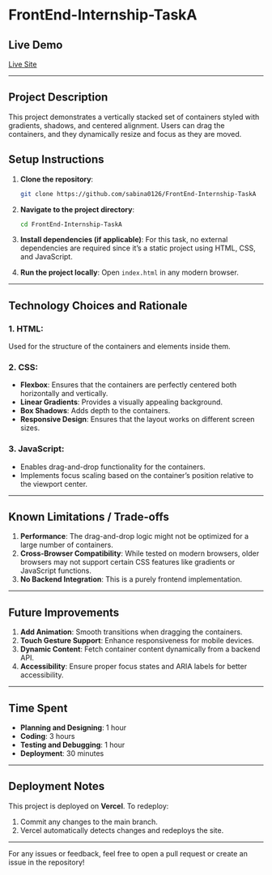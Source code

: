 # FrontEnd-Internship-TaskA

## Live Demo

[Live Site](https://frontend-internship-task-a.vercel.app/)

---

## Project Description

This project demonstrates a vertically stacked set of containers styled with gradients, shadows, and centered alignment. Users can drag the containers, and they dynamically resize and focus as they are moved.



## Setup Instructions

1. **Clone the repository**:

   ```bash
   git clone https://github.com/sabina0126/FrontEnd-Internship-TaskA
   ```

2. **Navigate to the project directory**:

   ```bash
   cd FrontEnd-Internship-TaskA
   ```

3. **Install dependencies (if applicable)**:
   For this task, no external dependencies are required since it’s a static project using HTML, CSS, and JavaScript.

4. **Run the project locally**:
   Open `index.html` in any modern browser.

---

## Technology Choices and Rationale

### 1. **HTML**:

Used for the structure of the containers and elements inside them.

### 2. **CSS**:

- **Flexbox**: Ensures that the containers are perfectly centered both horizontally and vertically.
- **Linear Gradients**: Provides a visually appealing background.
- **Box Shadows**: Adds depth to the containers.
- **Responsive Design**: Ensures that the layout works on different screen sizes.

### 3. **JavaScript**:

- Enables drag-and-drop functionality for the containers.
- Implements focus scaling based on the container’s position relative to the viewport center.

---

## Known Limitations / Trade-offs

1. **Performance**: The drag-and-drop logic might not be optimized for a large number of containers.
2. **Cross-Browser Compatibility**: While tested on modern browsers, older browsers may not support certain CSS features like gradients or JavaScript functions.
3. **No Backend Integration**: This is a purely frontend implementation.

---

## Future Improvements

1. **Add Animation**: Smooth transitions when dragging the containers.
2. **Touch Gesture Support**: Enhance responsiveness for mobile devices.
3. **Dynamic Content**: Fetch container content dynamically from a backend API.
4. **Accessibility**: Ensure proper focus states and ARIA labels for better accessibility.

---

## Time Spent

- **Planning and Designing**: 1 hour
- **Coding**: 3 hours
- **Testing and Debugging**: 1 hour
- **Deployment**: 30 minutes

---

## Deployment Notes

This project is deployed on **Vercel**. To redeploy:

1. Commit any changes to the main branch.
2. Vercel automatically detects changes and redeploys the site.

---

For any issues or feedback, feel free to open a pull request or create an issue in the repository!

